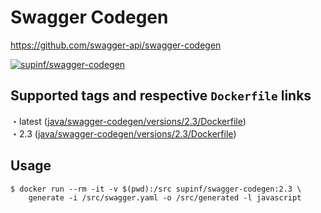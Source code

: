 # Swagger Codegen

https://github.com/swagger-api/swagger-codegen

[![supinf/swagger-codegen](http://dockeri.co/image/supinf/swagger-codegen)](https://hub.docker.com/r/supinf/swagger-codegen)

## Supported tags and respective `Dockerfile` links

・latest ([java/swagger-codegen/versions/2.3/Dockerfile](https://github.com/supinf/dockerized-tools/blob/master/java/swagger-codegen/versions/2.3/Dockerfile))  
・2.3 ([java/swagger-codegen/versions/2.3/Dockerfile](https://github.com/supinf/dockerized-tools/blob/master/java/swagger-codegen/versions/2.3/Dockerfile))  

## Usage

```
$ docker run --rm -it -v $(pwd):/src supinf/swagger-codegen:2.3 \
    generate -i /src/swagger.yaml -o /src/generated -l javascript
```
